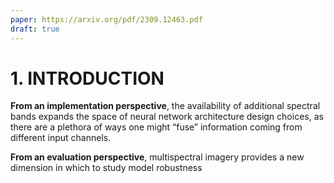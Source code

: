 ```yaml
---
paper: https://arxiv.org/pdf/2309.12463.pdf
draft: true
---
```


# 1. INTRODUCTION

**From an implementation perspective**, the availability of additional spectral bands expands the space of neural network architecture design choices, as there are a plethora of ways one might “fuse” information coming from different input channels.

**From an evaluation perspective**, multispectral imagery provides a new dimension in which to study model robustness

